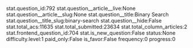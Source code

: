 stat.question_id:792
stat.question__article__live:None
stat.question__article__slug:None
stat.question__title:Binary Search
stat.question__title_slug:binary-search
stat.question__hide:False
stat.total_acs:11635
stat.total_submitted:23634
stat.total_column_articles:2
stat.frontend_question_id:704
stat.is_new_question:False
status:None
difficulty.level:1
paid_only:False
is_favor:False
frequency:0
progress:0
